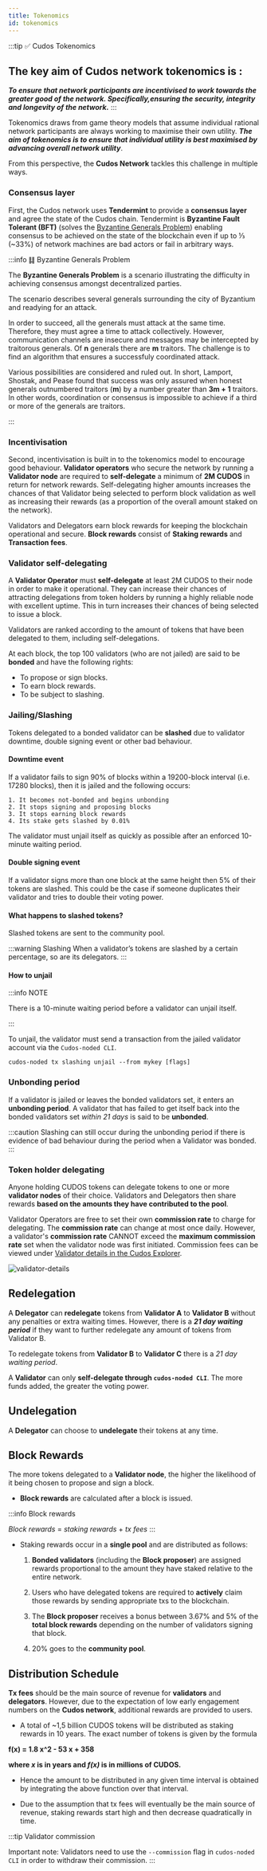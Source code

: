 ```yaml
---
title: Tokenomics
id: tokenomics
---
```

 
:::tip ✅ Cudos Tokenomics

## The key aim of Cudos network tokenomics is :

***To ensure that network participants are incentivised to work towards the greater good of the network. Specifically,ensuring the security, integrity and longevity of the network.***
:::

Tokenomics draws from game theory models that assume individual rational network participants are always working to maximise their own utility. ***The aim of tokenomics is to ensure that individual utility is best maximised by advancing overall network utility***. 

From this perspective, the **Cudos Network** tackles this challenge in multiple ways. 

### Consensus layer

First, the Cudos network uses **Tendermint** to provide a **consensus layer** and agree the state of the Cudos chain. Tendermint is **Byzantine Fault Tolerant (BFT)** (solves the [Byzantine Generals Problem](https://lamport.azurewebsites.net/pubs/byz.pdf)) enabling consensus to be achieved on the state of the blockchain even if up to ⅓ (~33%) of network machines are bad actors or fail in arbitrary ways.

:::info ䷆ Byzantine Generals Problem 

The **Byzantine Generals Problem** is a scenario illustrating the difficulty in achieving consensus amongst decentralized parties. 

The scenario describes several generals surrounding the city of Byzantium and readying for an attack.

In order to succeed, all the generals must attack at the same time. Therefore, they must agree a time to attack collectively. However, communication channels are insecure and messages may be intercepted by traitorous generals. Of **n** generals there are **m** traitors. The challenge is to find an algorithm that ensures a successfuly coordinated attack. 

Various possibilities are considered and ruled out. In short, Lamport, Shostak, and Pease found that success was only assured when honest generals outnumbered traitors (**m**) by a number greater than **3m + 1** traitors. In other words, coordination or consensus is impossible to achieve if a third or more of the generals are traitors.

:::

### Incentivisation

Second, incentivisation is built in to the tokenomics model to encourage good behaviour. **Validator operators** who secure the network by running a **Validator node** are required to **self-delegate** a minimum of **2M CUDOS** in return for network rewards. Self-delegating higher amounts increases the chances of that Validator being selected to perform block validation as well as increasing their rewards (as a proportion of the overall amount staked on the network). 

Validators and Delegators earn block rewards for keeping the blockchain operational and secure.
**Block rewards** consist of **Staking rewards** and **Transaction fees**.


### Validator self-delegating

A **Validator Operator** must **self-delegate** at least 2M CUDOS to their node in order to make it operational. They can increase their chances of attracting delegations from token holders by running a highly reliable node with excellent uptime. This in turn increases their chances of being selected to issue a block. 

Validators are ranked according to the amount of tokens that have been delegated to them, including self-delegations. 

At each block, the top 100 validators (who are not jailed) are said to be **bonded** and have the following rights: 

- To propose or sign blocks.
- To earn block rewards.
- To be subject to slashing.

### Jailing/Slashing

Tokens delegated to a bonded validator can be **slashed** due to validator downtime, double signing event or other bad behaviour. 

#### Downtime event

If a validator fails to sign 90%  of blocks within a 19200-block interval (i.e. 17280 blocks), then it is jailed and the following occurs:

    1. It becomes not-bonded and begins unbonding
    2. It stops signing and proposing blocks
    3. It stops earning block rewards
    4. Its stake gets slashed by 0.01%

The validator must unjail itself as quickly as possible after an enforced 10-minute waiting period.

#### Double signing event
 
If a validator signs more than one block at the same height then 5% of their tokens are slashed. 
This could be the case if someone duplicates their validator and tries to double their voting power.

#### What happens to slashed tokens?

Slashed tokens are sent to the community pool.

:::warning Slashing
When a validator’s tokens are slashed by a certain percentage, so are its delegators.
:::

#### How to unjail

:::info NOTE

There is a 10-minute waiting period before a validator can unjail itself.

:::

To unjail, the validator must send a transaction from the jailed validator account via the `Cudos-noded CLI`. 

```shell
cudos-noded tx slashing unjail --from mykey [flags]
```

### Unbonding period

If a validator is jailed or leaves the bonded validators set, it enters an **unbonding period**. A validator that has failed to get itself back into the bonded validators set *within 21 days* is said to be **unbonded**.

:::caution 
Slashing can still occur during the unbonding period if there is evidence of bad behaviour during the period when a Validator was bonded.
:::

### Token holder delegating

Anyone holding CUDOS tokens can delegate tokens to one or more **validator nodes** of their choice. Validators and Delegators then share rewards **based on the amounts they have contributed to the pool**.

Validator Operators are free to set their own **commission rate** to charge for delegating. The **commission rate** can change at most once daily. However, a validator's **commission rate** CANNOT exceed the **maximum commission rate** set when the validator node was first initiated. Commission fees can be viewed under [Validator details in the Cudos Explorer](https://explorer.cudos.org/validators). 

![validator-details](@site/static/img/validator-details.png)

## Redelegation

A **Delegator** can **redelegate** tokens from **Validator A** to **Validator B** without any penalties or extra waiting times. However, there is a ***21 day waiting period*** if they want to further redelegate any amount of tokens from Validator B.

To redelegate tokens from **Validator B** to **Validator C** there is a *21 day waiting period*.

A **Validator** can only **self-delegate through `cudos-noded CLI`**. The more funds added, the greater the voting power. 

## Undelegation

A **Delegator** can choose to **undelegate** their tokens at any time. 

## Block Rewards 

The more tokens delegated to a **Validator node**, the higher the likelihood of it being chosen to propose and sign a block. 

* **Block rewards** are calculated after a block is issued. 

:::info Block rewards

*Block rewards* =  *staking rewards* + *tx fees* 
:::

* Staking rewards occur in a **single pool** and are distributed as follows:  

    1. **Bonded validators** (including the **Block proposer**) are assigned rewards proportional to the amount they have staked relative to the entire network. 
    
    2. Users who have delegated tokens are required to **actively** claim those rewards by sending appropriate txs to the blockchain.

    3. The **Block proposer** receives a bonus between 3.67% and 5% of the **total block rewards** depending on the number of validators signing that block.

    4. 20% goes to the **community pool**.

## Distribution Schedule

**Tx fees** should be the main source of revenue for **validators** and **delegators**. However, due to the expectation of low early engagement numbers on the **Cudos network**, additional rewards are provided to users. 

* A total of ~1,5 billion CUDOS tokens will be distributed as staking rewards in 10 years. The exact number of tokens is given by the formula 

**f(x) = 1.8 x^2 - 53 x + 358** 

**where *x* is in years and *f(x)* is in millions of CUDOS.**

* Hence the amount to be distributed in any given time interval is obtained by integrating the above function over that interval.

* Due to the assumption that tx fees will eventually be the main source of revenue, staking rewards start high and then decrease quadratically in time.

:::tip Validator commission

Important note: Validators need to use the `--commission` flag in `cudos-noded CLI` in order to withdraw their commission.
:::









